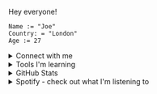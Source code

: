 Hey everyone!

```
Name := "Joe"
Country: = "London"
Age := 27
```

<details>
<br>
<summary>Connect with me</summary>

I'm not on any social media but feel free to connect with me on LinkedIn! <br>

<a href="https://www.linkedin.com/in/joe-yelland/" target="_blank">
<img src="https://img.shields.io/badge/LinkedIn-0077B5?style=for-the-badge&logo=linkedin&logoColor=white"/>
</a>

</details>

<details>

<summary>Tools I'm learning</summary>

##### Languages

<img src="https://img.shields.io/badge/Go-00ADD8?style=for-the-badge&logo=go&logoColor=white" alt="golang" />
<img src="https://img.shields.io/badge/Java-ED8B00?style=for-the-badge&logo=openjdk&logoColor=white" alt="java" />
<img src="https://img.shields.io/badge/Python-3776AB?style=for-the-badge&logo=python&logoColor=white" alt="python" />

##### Databases

<img src="https://img.shields.io/badge/PostgreSQL-316192?style=for-the-badge&logo=postgresql&logoColor=white" alt="psql" />
<img src="https://img.shields.io/badge/MariaDB-003545?style=for-the-badge&logo=mariadb&logoColor=white" alt="mariadb" />

##### Code Editior

<img src="https://img.shields.io/badge/Visual_Studio_Code-0078D4?style=for-the-badge&logo=visual%20studio%20code&logoColor=white" alt="vscode" />

</details>

<details>
<br>
<summary>GitHub Stats</summary>

I'm still fairly new to uploading my work to GitHub, but there will be much more to come! 

![Visits Badge](https://badges.pufler.dev/visits/joeyell/joeyell)

<p><a href="https://github.com/anuraghazra/github-readme-stats" target="_blank" justify="center">
<img align="center" src="https://github-readme-stats.vercel.app/api?username=JoeYell&show_icons=true&hide=[%22issues%22]"/></a>
</p>

</details>

<details>
<br>
<summary>Spotify - check out what I'm listening to</summary>


<a href="https://open.spotify.com/user/wp14oj2igr9y23a5k6omapk53?si=954cb73f0fd44098"><img src="https://img.shields.io/badge/Spotify-1ED760?&style=for-the-badge&logo=spotify&logoColor=white"/></a>

[![spotify-github-profile](https://spotify-github-profile.vercel.app/api/view?uid=wp14oj2igr9y23a5k6omapk53&cover_image=false&theme=default&show_offline=false&background_color=121212&interchange=true)](https://spotify-github-profile.vercel.app/api/view?uid=wp14oj2igr9y23a5k6omapk53&redirect=true)

</details>
